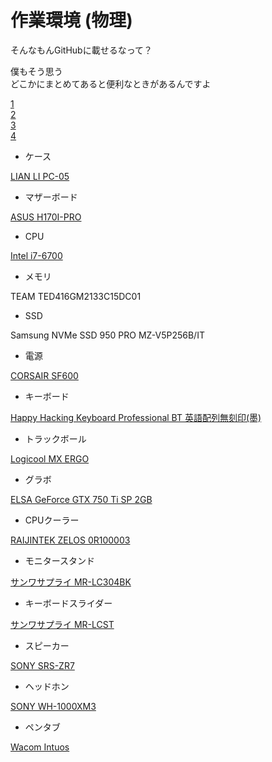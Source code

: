 
作業環境 (物理)
================================================================================

そんなもんGitHubに載せるなって？

僕もそう思う  
どこかにまとめてあると便利なときがあるんですよ

[1](https://github.com/wcaokaze/environment/blob/master/a.jpg)  
[2](https://github.com/wcaokaze/environment/blob/master/b.jpg)  
[3](https://github.com/wcaokaze/environment/blob/master/c.jpg)  
[4](https://github.com/wcaokaze/environment/blob/master/d.jpg)  


- ケース

[LIAN LI PC-05](http://www.lian-li.com/pc-05/)

- マザーボード

[ASUS H170I-PRO](https://www.asus.com/jp/Motherboards/H170I-PRO/)

- CPU

[Intel i7-6700](https://ark.intel.com/content/www/jp/ja/ark/products/88196/intel-core-i7-6700-processor-8m-cache-up-to-4-00-ghz.html)

- メモリ

TEAM TED416GM2133C15DC01

- SSD

Samsung NVMe SSD 950 PRO
MZ-V5P256B/IT

- 電源

[CORSAIR SF600](https://www.corsair.com/ja/ja/%E3%82%AB%E3%83%86%E3%82%B4%E3%83%AA%E3%83%BC/%E8%A3%BD%E5%93%81/%E9%9B%BB%E6%BA%90%E3%83%A6%E3%83%8B%E3%83%83%E3%83%88/SF-Series%E2%84%A2-80-PLUS-Gold-Power-Supplies/p/CP-9020105-JP)

- キーボード

[Happy Hacking Keyboard Professional BT 英語配列無刻印(墨)](https://www.pfu.fujitsu.com/hhkeyboard/lineup/pdkb600bn.html)

- トラックボール

[Logicool MX ERGO](https://www.logicool.co.jp/ja-jp/product/mx-ergo-wireless-trackball-mouse)

- グラボ

[ELSA GeForce GTX 750 Ti SP 2GB](http://www.elsa-jp.co.jp/products/products-top/graphicsboard/geforce/midrange/geforce_gtx750ti_sp_2gb/)

- CPUクーラー

[RAIJINTEK ZELOS 0R100003](http://www.raijintek.com/jp/products_detail.php?ProductID=8)

- モニタースタンド

[サンワサプライ MR-LC304BK](https://www.sanwa.co.jp/product/syohin.asp?code=MR-LC304BK)

- キーボードスライダー

[サンワサプライ MR-LCST](https://www.sanwa.co.jp/product/syohin.asp?code=MR-LCST)

- スピーカー

[SONY SRS-ZR7](https://www.sony.jp/active-speaker/products/SRS-ZR7/)

- ヘッドホン

[SONY WH-1000XM3](https://www.sony.jp/headphone/products/WH-1000XM3/)

- ペンタブ

[Wacom Intuos](https://www.wacom.com/ja-jp/products/pen-tablets/wacom-intuos)
